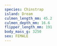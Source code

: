 ```yaml
---
species: Chinstrap
island: Dream
culmen_length_mm: 45.2
culmen_depth_mm: 16.6
flipper_length_mm: 191
body_mass_g: 3250
sex: FEMALE
---
```

